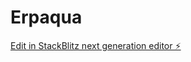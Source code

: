 # Erpaqua

[Edit in StackBlitz next generation editor ⚡️](https://stackblitz.com/~/github.com/chihvb/Erpaqua)